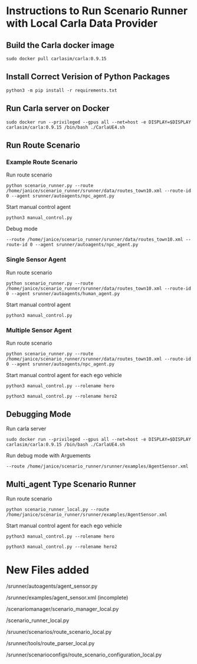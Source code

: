 # Instructions to Run Scenario Runner with Local Carla Data Provider 

## Build the Carla docker image
```commandline 
sudo docker pull carlasim/carla:0.9.15 
```

## Install Correct Verision of Python Packages

```commandline 
python3 -m pip install -r requirements.txt
```

## Run Carla server on Docker 
```commandline
sudo docker run --privileged --gpus all --net=host -e DISPLAY=$DISPLAY carlasim/carla:0.9.15 /bin/bash ./CarlaUE4.sh
```

## Run Route Scenario 

### Example Route Scenario 
Run route scenario
```commandline 
python scenario_runner.py --route /home/janice/scenario_runner/srunner/data/routes_town10.xml --route-id 0 --agent srunner/autoagents/npc_agent.py
```

Start manual control agent 
```commandline 
python3 manual_control.py 
```

Debug mode 
```commandline 
--route /home/janice/scenario_runner/srunner/data/routes_town10.xml --route-id 0 --agent srunner/autoagents/npc_agent.py
```

### Single Sensor Agent 
Run route scenario
```commandline 
python scenario_runner.py --route /home/janice/scenario_runner/srunner/data/routes_town10.xml --route-id 0 --agent srunner/autoagents/human_agent.py
```

Start manual control agent 
```commandline 
python3 manual_control.py 
```

### Multiple Sensor Agent 
Run route scenario
```commandline 
python scenario_runner.py --route /home/janice/scenario_runner/srunner/data/routes_town10.xml --route-id 0 --agent srunner/autoagents/npc_agent.py
```

Start manual control agent for each ego vehicle 
```commandline 
python3 manual_control.py --rolename hero
```

```commandline 
python3 manual_control.py --rolename hero2
```

## Debugging Mode 
 Run carla server 

 ```commandline 
 sudo docker run --privileged --gpus all --net=host -e DISPLAY=$DISPLAY carlasim/carla:0.9.15 /bin/bash ./CarlaUE4.sh
 ```

 Run debug mode with Arguements 
 ```commandline
 --route /home/janice/scenario_runner/srunner/examples/AgentSensor.xml 
 ```


## Multi_agent Type Scenario Runner 
Run route scenario
```commandline 
python scenario_runner_local.py --route /home/janice/scenario_runner/srunner/examples/AgentSensor.xml
```

Start manual control agent for each ego vehicle 
```commandline 
python3 manual_control.py --rolename hero
```

```commandline 
python3 manual_control.py --rolename hero2
```

# New Files added 

/srunner/autoagents/agent_sensor.py 

/srunner/examples/agent_sensor.xml (incomplete)

/scenariomanager/scenario_manager_local.py 

/scenario_runner_local.py 

/sruuner/scenarios/route_scenario_local.py 

/srunner/tools/route_parser_local.py

/srunner/scenarioconfigs/route_scenario_configuration_local.py